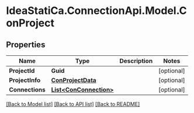 # IdeaStatiCa.ConnectionApi.Model.ConProject

## Properties

Name | Type | Description | Notes
------------ | ------------- | ------------- | -------------
**ProjectId** | **Guid** |  | [optional] 
**ProjectInfo** | [**ConProjectData**](ConProjectData.md) |  | [optional] 
**Connections** | [**List&lt;ConConnection&gt;**](ConConnection.md) |  | [optional] 

[[Back to Model list]](../README.md#documentation-for-models) [[Back to API list]](../README.md#documentation-for-api-endpoints) [[Back to README]](../README.md)

